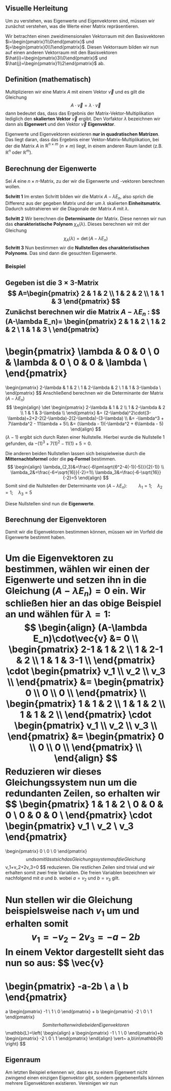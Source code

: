 ## Visuelle Herleitung
Um zu verstehen, was Eigenwerte und Eigenvektoren sind, müssen wir zunächst verstehen, was die Werte einer Matrix repräsentieren.

Wir betrachten einen zweidimensionalen Vektorraum mit den Basisvektoren $i=\begin{pmatrix}1\\0\end{pmatrix}$ und $j=\begin{pmatrix}0\\1\end{pmatrix}$. Diesen Vektorraum bilden wir nun auf einen anderen Vektorraum mit den Basisvektoren $\hat{i}=\begin{pmatrix}3\\0\end{pmatrix}$ und $\hat{j}=\begin{pmatrix}1\\2\end{pmatrix}$ ab.

## Definition (mathematisch)
Multiplizieren wir eine Matrix $A$ mit einem Vektor $\vec{v}$ und es gilt die Gleichung
$$
A\cdot\vec{v}=\lambda\cdot\vec{v}
$$
dann bedeutet das, dass das Ergebnis der Matrix-Vektor-Multiplikation lediglich den **skalierten Vektor** $\vec{v}$ ergibt. Den Vorfaktor $\lambda$ bezeichnen wir dann als **Eigenwert** und den Vektor $\vec{v}$ **Eigenvektor**.

Eigenwerte und Eigenvektoren existieren **nur in quadratischen Matrizen**. Das liegt daran, dass das Ergebnis einer Vektor-Matrix-Multiplikation, bei der die Matrix $A$ in $\mathbb{R}^{n\times m}$ ($n\ne m$) liegt, in einem anderen Raum landet (z.B. $\mathbb{R}^n$ oder $\mathbb{R}^m$).
## Berechnung der Eigenwerte
Sei $A$ eine $n\times n$-Matrix, zu der wir die Eigenwerte und -vektoren berechnen wollen.

**Schritt 1**
Im ersten Schritt bilden wir die Matrix $A-\lambda E_n$, also sprich die Differenz aus der gegeben Matrix und der um $\lambda$ skalierten **Einheitsmatrix**. Dadurch subtrahieren wir die Diagonale der Matrix $A$ mit $\lambda$.

**Schritt 2**
Wir berechnen die **Determinante** der Matrix. Diese nennen wir nun das **charakteristische Polynom** $\chi_A(\lambda)$. Dieses berechnen wir mit der Gleichung
$$
\chi_A(\lambda)=\det(A-\lambda E_n)
$$
**Schritt 3**
Nun bestimmen wir die **Nullstellen des charakteristischen Polynoms**. Das sind dann die gesuchten Eigenwerte.

### Beispiel
Gegeben ist die $3\times 3$-Matrix
$$
A=\begin{pmatrix}
2 & 1 & 2 \\
1 & 2 & 2 \\
1 & 1 & 3
\end{pmatrix}
$$
Zunächst berechnen wir die Matrix $A-\lambda E_n$ :
$$
(A-\lambda E_n)=
\begin{pmatrix}
2 & 1 & 2 \\
1 & 2 & 2 \\
1 & 1 & 3 \\
\end{pmatrix}
-
\begin{pmatrix}
\lambda & 0 & 0 \\
0 & \lambda & 0 \\
0 & 0 & \lambda \\
\end{pmatrix}
=
\begin{pmatrix}
2-\lambda & 1 & 2 \\
1 & 2-\lambda & 2 \\
1 & 1 & 3-\lambda \\
\end{pmatrix}
$$
Anschließend berechnen wir die Determinante der Matrix $(A-\lambda E_n)$
$$
\begin{align}
\det 
\begin{pmatrix}
2-\lambda & 1 & 2 \\
1 & 2-\lambda & 2 \\
1 & 1 & 3-\lambda \\
\end{pmatrix}
&=
(2-\lambda)^2\cdot(3-\lambda)+2+2-2(2-\lambda)-2(2-\lambda)-(3-\lambda) \\
&=
-\lambda^3 + 7\lambda^2 - 11\lambda + 5\\
&=
(\lambda - 1)(-\lambda^2 + 6\lambda - 5)
\end{align}
$$
$(\lambda-1)$ ergibt sich durch Raten einer Nullstelle. Hierbei wurde die Nullstelle $1$ gefunden, da $-(1)^3+7(1)^2-11(1)+5 = 0$.

Die anderen beiden Nullstellen lassen sich beispielweise durch die **Mitternachtsformel** oder die **pq-Formel** bestimmen.
$$
\begin{align}
\lambda_{2,3}&=\frac{-6\pm\sqrt{6^2-4(-1)(-5)}}{2(-1)} \\
\lambda_2&=\frac{-6+\sqrt{16}}{-2}=1\\
\lambda_3&=\frac{-6-\sqrt{16}}{-2}=5
\end{align}
$$
Somit sind die Nullstellen der Determinante von $(A-\lambda E_n)$:
$\qquad \lambda_1=1;\quad\lambda_2=1;\quad \lambda_3=5$

Diese Nullstellen sind nun die **Eigenwerte**.

## Berechnung der Eigenvektoren
Damit wir die Eigenvektoren bestimmen können, müssen wir im Vorfeld die Eigenwerte bestimmt haben.

Um die Eigenvektoren zu bestimmen, wählen wir einen der Eigenwerte und setzen ihn in die Gleichung $(A-\lambda E_n)=0$ ein. Wir schließen hier an das obige Beispiel an und wählen für $\lambda = 1$:
$$
\begin{align}
(A-\lambda E_n)\cdot\vec{v} &= 0 \\
\begin{pmatrix}
2-1 & 1 & 2 \\
1 & 2-1 & 2 \\
1 & 1 & 3-1 \\
\end{pmatrix}
\cdot
\begin{pmatrix}
v_1 \\
v_2 \\
v_3 \\
\end{pmatrix}
&=
\begin{pmatrix}
0 \\
0 \\
0 \\
\end{pmatrix} \\
\begin{pmatrix}
1 & 1 & 2 \\
1 & 1 & 2 \\
1 & 1 & 2 \\
\end{pmatrix}
\cdot
\begin{pmatrix}
v_1 \\
v_2 \\
v_3 \\
\end{pmatrix}
&=
\begin{pmatrix}
0 \\
0 \\
0 \\
\end{pmatrix} \\
\end{align}
$$
Reduzieren wir dieses Gleichungssystem nun um die redundanten Zeilen, so erhalten wir
$$
\begin{pmatrix}
1 & 1 & 2 \\
0 & 0 & 0 \\
0 & 0 & 0 \\
\end{pmatrix}
\cdot
\begin{pmatrix}
v_1 \\
v_2 \\
v_3
\end{pmatrix}
=
\begin{pmatrix}
0 \\
0 \\
0
\end{pmatrix}
$$
und somit lässt sich das Gleichungssystem auf die Gleichung
$$
v_1+v_2+2v_3=0
$$
reduzieren. Die restlichen Zeilen sind trivial und wir erhalten somit zwei freie Variablen. Die freien Variablen bezeichnen wir nachfolgend mit $a$ und $b$. wobei $a = v_2$ und $b = v_3$ gilt.

Nun stellen wir die Gleichung beispielsweise nach $v_1$ um und erhalten somit
$$
v_1=-v_2-2v_3=-a-2b
$$
In einem Vektor dargestellt sieht das nun so aus:
$$
\vec{v}
=
\begin{pmatrix}
-a-2b \\
a \\
b
\end{pmatrix}
=
a
\begin{pmatrix}
-1 \\
1 \\
0
\end{pmatrix}
+
b
\begin{pmatrix}
-2 \\
0 \\
1
\end{pmatrix}
$$
Somit erhalten wir die beiden Eigenvektoren
$$
\mathbb{L}=\left\{
\begin{align}
a
\begin{pmatrix}
-1 \\
1 \\
0
\end{pmatrix}+b
\begin{pmatrix}
-2 \\
0 \\
1
\end{pmatrix}
\end{align}
\vert~
a,b\in\mathbb{R}
\right\}
$$
## Eigenraum
Am letzten Beispiel erkennen wir, dass es zu einem Eigenwert nicht zwingend einen einzigen Eigenvektor gibt, sondern gegebenenfalls können mehrere Eigenvektoren existieren. Vereinigen wir nun 